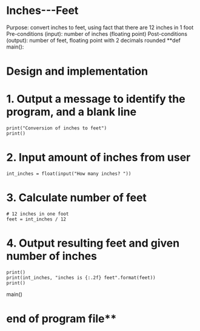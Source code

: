 # Inches---Feet
Purpose:     convert inches to feet, using fact that there are 12 inches in 1 foot Pre-conditions (input):     number of inches (floating point) Post-conditions (output):     number of feet, floating point with 2 decimals rounded
**def main():
# Design and implementation

# 1. Output a message to identify the program, and a blank line
    print("Conversion of inches to feet")
    print()

# 2. Input amount of inches from user

    int_inches = float(input("How many inches? "))

# 3. Calculate number of feet
    # 12 inches in one foot
    feet = int_inches / 12

# 4. Output resulting feet and given number of inches
    print()
    print(int_inches, "inches is {:.2f} feet".format(feet))
    print()

main()

# end of program file**

